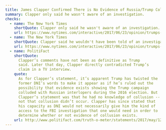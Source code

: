 ```yaml
---
title: James Clapper Confirmed There is No Evidence of Russia/Trump Collusion
summary: Clapper only said he wasn't aware of an investigation.
checks:
  - name: The New York Times
    shortQuote: Clapper only said he wasn't aware of an investigation.
    url: https://www.nytimes.com/interactive/2017/06/23/opinion/trumps-lies.html
  - name: The New York Times
    shortQuote: Clapper said he wouldn't have been told of an investigation into collusion.
    url: https://www.nytimes.com/interactive/2017/06/23/opinion/trumps-lies.html
  - name: PolitiFact
    shortQuote:
      Clapper’s comments have not been as definitive as Trump
      said. Later that day, Clapper directly contradicted Trump’s
      claim in a TV interview.
    quote:
      As for Clapper’s statement, it’s apparent Trump has twisted the
      former DNI’s words to make it appear as if he’s ruled out the
      possibility that evidence exists showing the Trump campaign
      colluded with Russian interlopers during the 2016 election. But
      Clapper’s statement was that he had no knowledge of collusion --
      not that collusion didn’t occur. Clapper has since stated that
      his capacity as DNI would not necessarily give him the kind of
      access to the FBI investigation that one would need in order to
      determine whether or not evidence of collusion exists.
    url: http://www.politifact.com/truth-o-meter/statements/2017/may/12/donald-trump/trumps-mostly-false-claim-clapper-said-no-collusio/
---
```

